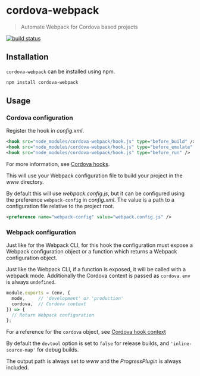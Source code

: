 # cordova-webpack

> Automate Webpack for Cordova based projects

[![build status][travis-image]][travis-url]

## Installation

`cordova-webpack` can be installed using npm.

```sh
npm install cordova-webpack
```

## Usage

### Cordova configuration

Register the hook in *config.xml*.

```xml
<hook src="node_modules/cordova-webpack/hook.js" type="before_build" />
<hook src="node_modules/cordova-webpack/hook.js" type="before_emulate" />
<hook src="node_modules/cordova-webpack/hook.js" type="before_run" />
```

For more information, see [Cordova hooks].

This will use your Webpack configuration file to build your project in the *www* directory.

By default this will use *webpack.config.js*, but it can be configured using the preference `webpack-config` in *config.xml*. The value is a path to a configuration file relative to the project root.

```xml
<preference name="webpack-config" value="webpack.config.js" />
```

### Webpack configuration

Just like for the Webpack CLI, for this hook the configuration must expose a Webpack configuration object or a function which returns a Webpack configuration object.

Just like the Webpack CLI, if a function is exposed, it will be called with a webpack mode. Additionally the Cordova context is passed as `cordova`. `env` is always `undefined`.

```js
module.exports = (env, {
  mode,     // 'development' or 'production'
  cordova,  // Cordova context
}) => {
  // Return Webpack configuration
};
```

For a reference for the `cordova` object, see [Cordova hook context]

By default the `devtool` option is set to `false` for release builds, and `'inline-source-map'` for debug builds.

The output path is always set to *www* and the *ProgressPlugin* is always included.

[cordova hook context]: https://cordova.apache.org/docs/en/latest/guide/appdev/hooks#javascript
[cordova hooks]: https://cordova.apache.org/docs/en/latest/guide/appdev/hooks#introduction
[travis-image]: https://img.shields.io/travis/remcohaszing/cordova-webpack.svg
[travis-url]: https://travis-ci.org/remcohaszing/cordova-webpack
